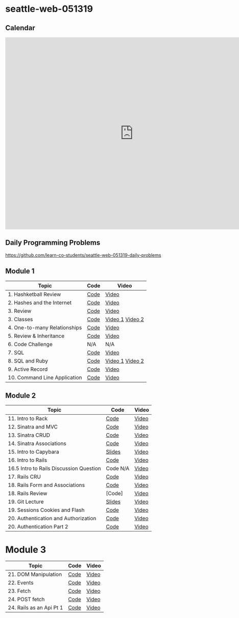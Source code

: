 # seattle-web-051319

## Calendar

<iframe src="https://calendar.google.com/calendar/embed?height=600&amp;wkst=1&amp;bgcolor=%23ffffff&amp;ctz=America%2FLos_Angeles&amp;mode=WEEK&amp;src=ZmxhdGlyb25zY2hvb2wuY29tX2M0YzBmNG1ucGNyaWUzYzVpb2NvYmJ2OGZvQGdyb3VwLmNhbGVuZGFyLmdvb2dsZS5jb20&amp;src=ZmxhdGlyb25zY2hvb2wuY29tX3I0cHNpcWRoMzdjaDhrNXN2NDV0aHYxNHBvQGdyb3VwLmNhbGVuZGFyLmdvb2dsZS5jb20&amp;color=%233F51B5&amp;color=%23EF6C00" style="border-width:0" width="800" height="600" frameborder="0" scrolling="no"></iframe>

## Daily Programming Problems
<https://github.com/learn-co-students/seattle-web-051319-daily-problems>

## Module 1

| Topic                  | Code                | Video                                  |
| ---------------------- | ------------------- | -------------------------------------- |
| 1. Hashketball Review | [Code](https://github.com/learn-co-students/seattle-web-051319/tree/master/01-hashketball-review) | [Video](https://youtu.be/QhWpq5oE3lc) |
| 2. Hashes and the Internet | [Code](https://github.com/learn-co-students/seattle-web-051319/tree/master/02-internet-requests) | [Video](https://youtu.be/xaFKe-Hs2Og) |
| 3. Review | [Code](https://github.com/dahby/apis-and-iteration) | [Video](https://www.youtube.com/watch?v=0aONSpvA7dw) |
| 3. Classes | [Code](https://github.com/learn-co-students/seattle-web-051319/tree/master/03-classes) | [Video 1](https://youtu.be/vnzDcGyPOR4) [Video 2](https://youtu.be/AA-5OR6DlXY) |
| 4. One-to-many Relationships | [Code](https://github.com/learn-co-students/seattle-web-051319/tree/master/04-many-to-one) | [Video](https://youtu.be/KCdDB9LIuuE) |
| 5. Review & Inheritance | [Code](https://github.com/learn-co-students/seattle-web-051319/tree/master/05-inheritance) | [Video](https://youtu.be/zwOShQO34Ic) |
| 6. Code Challenge | N/A | N/A |
| 7. SQL | [Code](https://github.com/learn-co-students/seattle-web-051319/tree/master/07-sql) | [Video](https://www.youtube.com/watch?v=wCuqLAZofvU) |
| 8. SQL and Ruby | [Code](https://github.com/learn-co-students/seattle-web-051319/tree/master/08-sql-and-ruby) | [Video 1](https://youtu.be/pxBfBRNzly0) [Video 2](https://youtu.be/AM8qON3Rn9w)|
| 9. Active Record | [Code](https://github.com/learn-co-students/seattle-web-051319/tree/master/09-active-record/game_shows) | [Video](https://youtu.be/oSViixOE6Oc) |
| 10. Command Line Application | [Code](https://github.com/learn-co-students/seattle-web-051319/tree/master/10-command-line-applications) | [Video](https://youtu.be/YfXlzy9fc-I) |

## Module 2 

| Topic                  | Code                | Video                                  |
| ---------------------- | ------------------- | -------------------------------------- |
| 11. Intro to Rack | [Code](https://github.com/learn-co-students/seattle-web-051319/tree/master/11-rack-intro) | [Video](https://youtu.be/ivczzDBLO6E) |
| 12. Sinatra and MVC | [Code](https://github.com/learn-co-students/seattle-web-051319/tree/master/12-sinatra-mvc) | [Video](https://youtu.be/G1oqOBzXOBo) |
| 13. Sinatra CRUD | [Code](https://github.com/learn-co-students/seattle-web-051319/tree/master/13-sinatra-CRUD-REst) | [Video](https://youtu.be/MJnulJZ3b9Q) |
| 14. Sinatra Associations | [Code](https://github.com/learn-co-students/seattle-web-051319/tree/master/14-sinatra-associations-and-forms/prep-material) | [Video](https://youtu.be/3oHKy5qNUkA) |
| 15. Intro to Capybara | [Slides](https://docs.google.com/presentation/d/1vUErOo7OS903lncxox5-qZCn7hssYPrNqb0xD7K91A8/edit?usp=sharing) | [Video](https://youtu.be/EvxpmqelmVw) |
| 16. Intro to Rails | [Code](https://github.com/dahby/rails-intro-seattle-web-051319/tree/master) | [Video](https://www.youtube.com/watch?v=BgOlNdrEHIc&feature=youtu.be) |
| 16.5 Intro to Rails Discussion Question | Code N/A | [Video](https://youtu.be/ERogGlHnRvs) |
| 17. Rails CRU | [Code](https://github.com/learn-co-students/seattle-web-051319/tree/master/15-rails-CRU) | [Video](https://youtu.be/TG5yZW7jcfQ) |
| 18. Rails Form and Associations | [Code](https://github.com/learn-co-students/seattle-web-051319/tree/master/16-rails-forms-and-associations) | [Video](https://youtu.be/7x1dGYjmzIo) |
| 18. Rails Review | [Code] | [Video](https://youtu.be/fKSMot3DD_A) |
| 19. Git Lecture | [Slides](https://docs.google.com/presentation/d/1SDWtJiohhfwjK7H0zX200wemFoCz_MVgB272lX3UqN8/edit?usp=sharing) | [Video](https://youtu.be/wiqr9BjgXXw) |
| 19. Sessions Cookies and Flash | [Code](https://github.com/learn-co-students/seattle-web-051319/tree/master/18-sessions-cookies/24-rails-cookies) | [Video](https://youtu.be/8RAZMC3Og5k) |
| 20. Authentication and Authorization | [Code](https://github.com/learn-co-students/seattle-web-051319/tree/master/19-authentication-authorization) | [Video](https://youtu.be/7y2I3xdgoRs) |
| 20. Authentication Part 2 | [Code](https://github.com/learn-co-students/seattle-web-051319/tree/master/21-authentication-part2) | [Video](https://youtu.be/tCZyb0qxidQ) |

# Module 3
| Topic                  | Code                | Video                                  |
| ---------------------- | ------------------- | -------------------------------------- |
| 21. DOM Manipulation | [Code](https://github.com/learn-co-students/seattle-web-051319/tree/master/21-dom-manipulation) | [Video](https://youtu.be/Z-kcKY6N2oc) |
| 22. Events | [Code](https://github.com/learn-co-students/seattle-web-051319/tree/master/22-events) | [Video](https://youtu.be/DPHv0lZKMY4) |
| 23. Fetch | [Code](https://github.com/dahby/making-fetch-happen/tree/master) | [Video](https://www.youtube.com/watch?v=e7TwaDYncNY&feature=youtu.be) |
| 24. POST fetch | [Code](https://github.com/learn-co-students/seattle-web-051319/tree/master/24-POST-fetch) | [Video](https://youtu.be/q8KLLGb69vM) |
| 24. Rails as an Api Pt 1 | [Code](https://github.com/aspenjames/Zookeeperh) | [Video](https://youtu.be/DO71mKybYms) |
